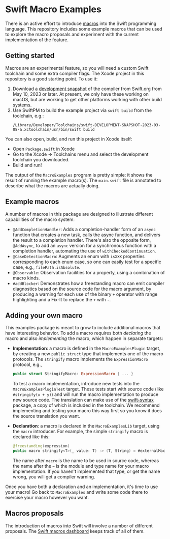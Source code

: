 # Swift Macro Examples

There is an active effort to introduce [macros](https://forums.swift.org/t/a-possible-vision-for-macros-in-swift/60900) into the Swift programming language. This repository includes some example macros that can be used to explore the macro proposals and experiment with the current implementation of the feature.

## Getting started

Macros are an experimental feature, so you will need a custom Swift toolchain and some extra compiler flags. The Xcode project in this repository is a good starting point. To use it:

1. Download a [development snapshot](https://www.swift.org/download/#snapshots) of the compiler from Swift.org from May 10, 2023 or later. At present, we only have these working on macOS, but are working to get other platforms working with other build systems.
2. Use SwiftPM to build the example project via `swift build` from the toolchain, e.g.:
   ```
   /Library/Developer/Toolchains/swift-DEVELOPMENT-SNAPSHOT-2023-03-08-a.xctoolchain/usr/bin/swift build
   ```

You can also open, build, and run this project in Xcode itself:
  - Open `Package.swift` in Xcode
  - Go to the Xcode -> Toolchains menu and select the development toolchain you downloaded.
  - Build and run!

The output of the `MacroExamples` program is pretty simple: it shows the result of running the example macro(s). The `main.swift` file is annotated to describe what the macros are actually doing.

## Example macros

A number of macros in this package are designed to illustrate different capabilities of the macro system:
* `@AddCompletionHandler`: Adds a completion-handler form of an `async` function that creates a new task, calls the async function, and delivers the result to a completion handler. There's also the opposite form, `@AddAsync`, to add an `async` version for a synchronous function with a completion handler, automating the use of `withCheckedContinuation`.
* `@CaseDetectionMacro`: Augments an enum with `isXXX` properties corresponding to each enum case, so one can easily test for a specific case, e.g., `filePath.isAbsolute`.
* `@Observable`: Observation facilities for a property, using a combination of macro kinds.
* `#addBlocker`: Demonstrates how a freestanding macro can emit compiler diagnostics based on the source code for the macro argument, by producing a warning for each use of the binary `+` operator with range highlighting and a Fix-It to replace the `+` with `-`.

## Adding your own macro

This examples package is meant to grow to include additional macros that have interesting behavior. To add a macro requires both *declaring* the macro and also *implementing* the macro, which happen in separate targets:

* **Implementation**: a macro is defined in the `MacroExamplesPlugin` target, by creating a new `public struct` type that implements one of the macro protocols. The `stringify` macro implements the `ExpressionMacro` protocol, e.g.,

  ```swift
  public struct StringifyMacro: ExpressionMacro { ... }
  ```

  To test a macro implementation, introduce new tests into the `MacroExamplesPluginTest` target. These tests start with source code (like `#stringify(x + y)`) and will run the macro implementation to produce new source code. The translation can make use of the [swift-syntax](https://github.com/apple/swift-syntax) package, a copy of which is included in the toolchain. We recommend implementing and testing your macro this way first so you know it does the source translation you want.

* **Declaration**: a macro is declared in the `MacroExamplesLib` target, using the `macro` introducer. For example, the simple `stringify` macro is declared like this:

  ```swift
  @freestanding(expression)
  public macro stringify<T>(_ value: T) -> (T, String) = #externalMacro(module: "MacroExamplesPlugin", type: "StringifyMacro")
  ```

  The name after `macro` is the name to be used in source code, whereas the name after the `=` is the module and type name for your macro implementation. If you haven't implemented that type, or get the name wrong, you will get a compiler warning.

Once you have both a declaration and an implementation, it's time to use your macro! Go back to `MacroExamples` and write some code there to exercise your macro however you want.

## Macros proposals

The introduction of macros into Swift will involve a number of different proposals. The [Swift macros dashboard](https://gist.github.com/DougGregor/de840fcf6d6f307792121eee11c0da85) keeps track of all of them.

